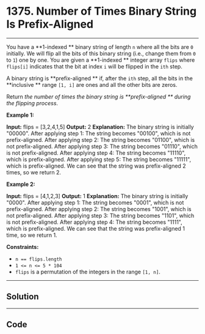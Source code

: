 # 1375. Number of Times Binary String Is Prefix-Aligned

---

You have a **1-indexed ** binary string of length `n` where all the bits are `0` initially. We will flip all the bits of this binary string (i.e., change them from `0` to `1`) one by one. You are given a **1-indexed ** integer array `flips` where `flips[i]` indicates that the bit at index `i` will be flipped in the `ith` step.

A binary string is **prefix-aligned ** if, after the `ith` step, all the bits in the **inclusive ** range `[1, i]` are ones and all the other bits are zeros.

Return _the number of times the binary string is **prefix-aligned ** during the flipping process_.

 

**Example 1:**


**Input:** flips = [3,2,4,1,5]
**Output:** 2
**Explanation:** The binary string is initially "00000".
After applying step 1: The string becomes "00100", which is not prefix-aligned.
After applying step 2: The string becomes "01100", which is not prefix-aligned.
After applying step 3: The string becomes "01110", which is not prefix-aligned.
After applying step 4: The string becomes "11110", which is prefix-aligned.
After applying step 5: The string becomes "11111", which is prefix-aligned.
We can see that the string was prefix-aligned 2 times, so we return 2.


**Example 2:**


**Input:** flips = [4,1,2,3]
**Output:** 1
**Explanation:** The binary string is initially "0000".
After applying step 1: The string becomes "0001", which is not prefix-aligned.
After applying step 2: The string becomes "1001", which is not prefix-aligned.
After applying step 3: The string becomes "1101", which is not prefix-aligned.
After applying step 4: The string becomes "1111", which is prefix-aligned.
We can see that the string was prefix-aligned 1 time, so we return 1.


 

**Constraints:**

  * `n == flips.length`
  * `1 <= n <= 5 * 104`
  * `flips` is a permutation of the integers in the range `[1, n]`.

---

## Solution



---

## Code
```python


```